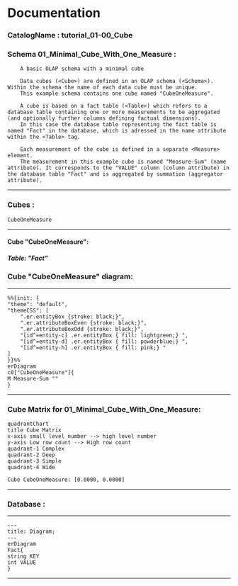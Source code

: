 # Documentation
### CatalogName : tutorial_01-00_Cube
### Schema 01_Minimal_Cube_With_One_Measure : 

		
		A basic OLAP schema with a minimal cube
		
		Data cubes (<Cube>) are defined in an OLAP schema (<Schema>). Within the schema the name of each data cube must be unique. 
		This example schema contains one cube named "CubeOneMeasure".
		
		A cube is based on a fact table (<Table>) which refers to a database table containing one or more measurements to be aggregated (and optionally further columns defining factual dimensions). 
		In this case the database table representing the fact table is named "Fact" in the database, which is adressed in the name attribute within the <Table> tag.
		
		Each measurement of the cube is defined in a separate <Measure> element.
		The measurement in this example cube is named "Measure-Sum" (name attribute). It corresponds to the "VALUE" column (column attribute) in the database table "Fact" and is aggregated by summation (aggregator attribute).
		
  
---
### Cubes :

    CubeOneMeasure

---
#### Cube "CubeOneMeasure":

    

##### Table: "Fact"

### Cube "CubeOneMeasure" diagram:

---

```mermaid
%%{init: {
"theme": "default",
"themeCSS": [
    ".er.entityBox {stroke: black;}",
    ".er.attributeBoxEven {stroke: black;}",
    ".er.attributeBoxOdd {stroke: black;}",
    "[id^=entity-c] .er.entityBox { fill: lightgreen;} ",
    "[id^=entity-d] .er.entityBox { fill: powderblue;} ",
    "[id^=entity-h] .er.entityBox { fill: pink;} "
]
}}%%
erDiagram
c0["CubeOneMeasure"]{
M Measure-Sum ""
}
```
---
### Cube Matrix for 01_Minimal_Cube_With_One_Measure:
```mermaid
quadrantChart
title Cube Matrix
x-axis small level number --> high level number
y-axis Low row count --> High row count
quadrant-1 Complex
quadrant-2 Deep
quadrant-3 Simple
quadrant-4 Wide

Cube CubeOneMeasure: [0.0000, 0.0000]
```
---
### Database :
---
```mermaid
---
title: Diagram;
---
erDiagram
Fact{
string KEY
int VALUE
}

```
---
